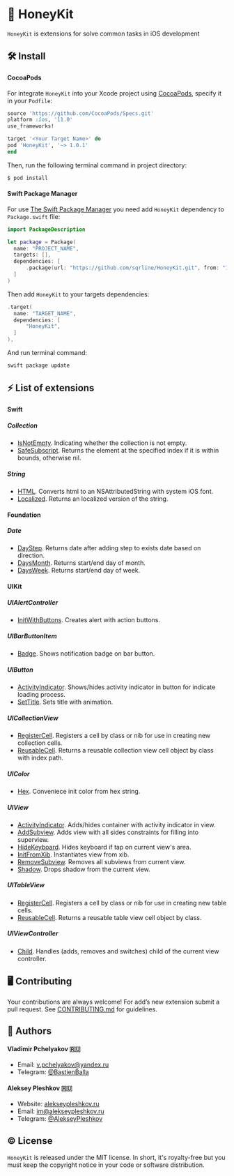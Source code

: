 # 🍯 HoneyKit

`HoneyKit` is extensions for solve common tasks in iOS development

## 🛠 Install

#### CocoaPods

For integrate `HoneyKit` into your Xcode project using [CocoaPods](https://cocoapods.org), specify it in your `Podfile`:

```ruby
source 'https://github.com/CocoaPods/Specs.git'
platform :ios, '11.0'
use_frameworks!

target '<Your Target Name>' do
pod 'HoneyKit', '~> 1.0.1'
end
```

Then, run the following terminal command in project directory:

```bash
$ pod install
```

#### Swift Package Manager

For use [The Swift Package Manager](https://swift.org/package-manager/) you need add `HoneyKit` dependency to `Package.swift` file:

```swift
import PackageDescription

let package = Package(
  name: "PROJECT_NAME",
  targets: [],
  dependencies: [
      .package(url: "https://github.com/sqrline/HoneyKit.git", from: "1.0.1")
  ]
)
```

Then add `HoneyKit` to your targets dependencies:

```swift
.target(
  name: "TARGET_NAME",
  dependencies: [
      "HoneyKit",
  ]
),
```

And run terminal command:

```bash
swift package update
```

## ⚡️ List of extensions

#### Swift

##### Collection
* [IsNotEmpty](https://github.com/sqrline/HoneyKit/blob/master/HoneyKit/Swift/Collection/Collection%2BIsNotEmpty.swift). Indicating whether the collection is not empty.
* [SafeSubscript](https://github.com/sqrline/HoneyKit/blob/master/HoneyKit/Swift/Collection/Collection%2BSafeSubscript.swift). Returns the element at the specified index if it is within bounds, otherwise nil.
##### String
* [HTML](https://github.com/sqrline/HoneyKit/blob/master/HoneyKit/Swift/String/String%2BHTML.swift). Converts html to an NSAttributedString with system iOS font.
* [Localized](https://github.com/sqrline/HoneyKit/blob/master/HoneyKit/Swift/String/String%2BLocalized.swift). Returns an localized version of the string.

#### Foundation

##### Date
* [DayStep](https://github.com/sqrline/HoneyKit/blob/master/HoneyKit/Foundation/Date/Date%2BDayStep.swift). Returns date after adding step to exists date based on direction.
* [DaysMonth](https://github.com/sqrline/HoneyKit/blob/master/HoneyKit/Foundation/Date/Date%2BDaysMonth.swift). Returns start/end day of month.
* [DaysWeek](https://github.com/sqrline/HoneyKit/blob/master/HoneyKit/Foundation/Date/Date%2BDaysWeek.swift). Returns start/end day of week.

#### UIKit

##### UIAlertController
* [InitWithButtons](https://github.com/sqrline/HoneyKit/blob/master/HoneyKit/UIKit/UIAlertController/UIAlertController%2BInitWithButtons.swift). Creates alert with action buttons.

##### UIBarButtonItem
* [Badge](https://github.com/sqrline/HoneyKit/blob/master/HoneyKit/UIKit/UIBarButtonItem/UIBarButtonItem%2BBadge.swift). Shows notification badge on bar button.

##### UIButton
* [ActivityIndicator](https://github.com/sqrline/HoneyKit/blob/master/HoneyKit/UIKit/UIButton/UIButton%2BActivityIndicator.swift). Shows/hides activity indicator in button for indicate loading process.
* [SetTitle](https://github.com/sqrline/HoneyKit/blob/master/HoneyKit/UIKit/UIButton/UIButton%2BSetTitle.swift). Sets title with animation.

##### UICollectionView
* [RegisterCell](https://github.com/sqrline/HoneyKit/blob/master/HoneyKit/UIKit/UICollectionView/UICollectionView%2BRegisterCell.swift). Registers a cell by class or nib for use in creating new collection cells.
* [ReusableCell](https://github.com/sqrline/HoneyKit/blob/master/HoneyKit/UIKit/UICollectionView/UICollectionView%2BReusableCell.swift). Returns a reusable collection view cell object by class with index path.

##### UIColor
* [Hex](https://github.com/sqrline/HoneyKit/blob/master/HoneyKit/UIKit/UIColor/UIColor%2BHex.swift). Conveniece init color from hex string.

##### UIView
* [ActivityIndicator](https://github.com/sqrline/HoneyKit/blob/master/HoneyKit/UIKit/UIView/UIView%2BActivityIndicator.swift). Adds/hides container with activity indicator in view.
* [AddSubview](https://github.com/sqrline/HoneyKit/blob/master/HoneyKit/UIKit/UIView/UIView%2BAddSubview.swift). Adds view with all sides constraints for filling into superview.
* [HideKeyboard](https://github.com/sqrline/HoneyKit/blob/master/HoneyKit/UIKit/UIView/UIView%2BHideKeyboard.swift). Hides keyboard if tap on current view's area.
* [InitFromXib](https://github.com/sqrline/HoneyKit/blob/master/HoneyKit/UIKit/UIView/UIView%2BInitFromXib.swift). Instantiates view from xib.
* [RemoveSubview](https://github.com/sqrline/HoneyKit/blob/master/HoneyKit/UIKit/UIView/UIView%2BRemoveSubview.swift). Removes all subviews from current view.
* [Shadow](https://github.com/sqrline/HoneyKit/blob/master/HoneyKit/UIKit/UIView/UIView%2BShadow.swift). Drops shadow from the current view.

##### UITableView
* [RegisterCell](https://github.com/sqrline/HoneyKit/blob/master/HoneyKit/UIKit/UITableView/UITableView%2BRegisterCell.swift). Registers a cell by class or nib for use in creating new table cells.
* [ReusableCell](https://github.com/sqrline/HoneyKit/blob/master/HoneyKit/UIKit/UITableView/UITableView%2BReusableCell.swift). Returns a reusable table view cell object by class.

##### UIViewController
* [Child](https://github.com/sqrline/HoneyKit/blob/master/HoneyKit/UIKit/UIViewController/UIViewController%2BChild.swift). Handles (adds, removes and switches) child of the current view controller.

## 🖥 Contributing

Your contributions are always welcome! For add’s new extension submit a pull request. See [CONTRIBUTING.md](https://github.com/sqrline/HoneyKit/blob/master/CONTRIBUTING.md) for guidelines.

## 🖖 Authors

#### Vladimir Pchelyakov 🇷🇺
* Email: [v.pchelyakov@yandex.ru](mailto:v.pchelyakov@yandex.ru)
* Telegram: [@BastienBalla](https://t.me/BastienBalla)

#### Aleksey Pleshkov 🇷🇺
* Website: [alekseypleshkov.ru](https://alekseypleshkov.ru)
* Email: [im@alekseypleshkov.ru](mailto:im@alekseypleshkov.ru)
* Telegram: [@AlekseyPleshkov](https://t.me/AlekseyPleshkov)

## ©️ License

`HoneyKit` is released under the MIT license. In short, it's royalty-free but you must keep the copyright notice in your code or software distribution.

